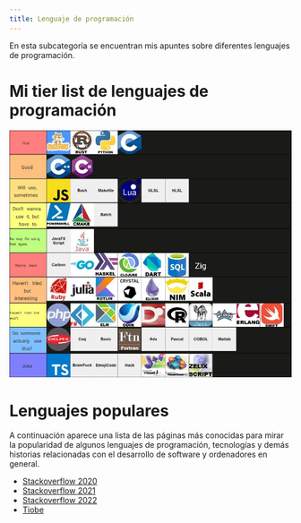 ```yaml
---
title: Lenguaje de programación
---
```


En esta subcategoría se encuentran mis apuntes sobre diferentes lenguajes de
programación.


# Mi tier list de lenguajes de programación

![](./langs-tier-list.jpg)


# Lenguajes populares

A continuación aparece una lista de las páginas más conocidas para mirar la
popularidad de algunos lenguajes de programación, tecnologías y demás historias
relacionadas con el desarrollo de software y ordenadores en general.

- [Stackoverflow 2020](https://insights.stackoverflow.com/survey/2020)
- [Stackoverflow 2021](https://insights.stackoverflow.com/survey/2021)
- [Stackoverflow 2022](https://survey.stackoverflow.co/2022/)
- [Tiobe](https://www.tiobe.com/tiobe-index/)

